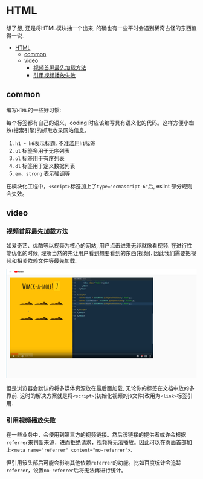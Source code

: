 # HTML

想了想, 还是将HTML模块抽一个出来, 的确也有一些平时会遇到稀奇古怪的东西值得一说.

- [HTML](#HTML)
  - [common](#common)
  - [video](#video)
    - [视频首屏最先加载方法](#视频首屏最先加载方法)
    - [引用视频播放失败](#引用视频播放失败)

## common

编写`HTML`的一些好习惯:

每个标签都有自己的语义，coding 时应该编写具有语义化的代码。这样方便小蜘蛛(搜索引擎)的抓取收录网站信息。

1. `h1 ~ h6`表示标题. 不准滥用`h1`标签
2. `ul` 标签多用于无序列表
3. `ol` 标签用于有序列表
4. `dl` 标签用于定义数据列表
5. `em`、`strong` 表示强调等

在模块化工程中，`<script>`标签加上了`type="ecmascript-6"`后, eslint 部分规则会失效。

## video

### 视频首屏最先加载方法

如爱奇艺、优酷等以视频为核心的网站, 用户点击进来无非就像看视频. 在进行性能优化的时候, 理所当然的先让用户看到想要看到的东西(视频). 因此我们需要把视频和相关依赖文件等最先加载.

![YouTube在网络慢的场景](./image/youtube.png)

但是浏览器会默认的将多媒体资源放在最后面加载, 无论你的标签在文档中放的多靠前. 这时的解决方案就是将`<script>`(初始化视频的js文件)改用为`<link>`标签引用.

### 引用视频播放失败

在一些业务中，会使用到第三方的视频链接。然后该链接的提供者或许会根据`referrer`来判断来源，进而拒绝请求，视频将无法播放。因此可以在页面首部加上`<meta name="referrer" content="no-referrer">`.

但引用该头部后可能会影响其他依赖`referrer`的功能。比如百度统计会追踪`referrer`，设置`no-referrer`后将无法再进行统计。
